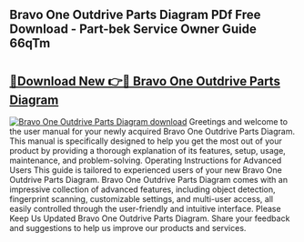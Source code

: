 ## Bravo One Outdrive Parts Diagram PDf Free Download - Part-bek Service Owner Guide 66qTm

# <h2><a href="http://dfsvr4a.blite.top/?on=Bravo+One+Outdrive+Parts+Diagram">🔗Download New 👉🔴 Bravo One Outdrive Parts Diagram</a></h2>

[![Bravo One Outdrive Parts Diagram download](https://i.imgur.com/lujVjoI.png)](http://dfsvr4a.blite.top/?on=Bravo+One+Outdrive+Parts+Diagram)
Greetings and welcome to the user manual for your newly acquired Bravo One Outdrive Parts Diagram. This manual is specifically designed to help you get the most out of your product by providing a thorough explanation of its features, setup, usage, maintenance, and problem-solving. Operating Instructions for Advanced Users This guide is tailored to experienced users of your new Bravo One Outdrive Parts Diagram. Bravo One Outdrive Parts Diagram comes with an impressive collection of advanced features, including object detection, fingerprint scanning, customizable settings, and multi-user access, all easily controlled through the user-friendly and intuitive interface. Please Keep Us Updated Bravo One Outdrive Parts Diagram. Share your feedback and suggestions to help us improve our products and services.
